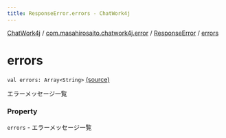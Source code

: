 ```yaml
---
title: ResponseError.errors - ChatWork4j
---
```


[ChatWork4j](../../index.md) / [com.masahirosaito.chatwork4j.error](../index.md) / [ResponseError](index.md) / [errors](.)

# errors

`val errors: Array<String>` [(source)](https://github.com/MasahiroSaito/ChatWork4j/tree/master/src/main/kotlin/com/masahirosaito/chatwork4j/error/ResponseError.kt#L10)

エラーメッセージ一覧

### Property

`errors` - エラーメッセージ一覧